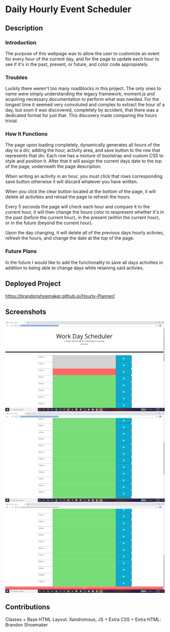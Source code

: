 # Daily Hourly Event Scheduler

## Description

### Introduction

The purpose of this webpage was to allow the user to customize an event for every hour of the current day, and for the page to update each hour to see if it's in the past, present, or future, and color code appropiately.

### Troubles

Luckily there weren't too many roadblocks in this project. The only ones to name were simply understanding the legacy framework, moment.js and acquiring necessary documentation to perform what was needed. For the longest time it seemed very convoluted and complex to extract the hour of a day, but soon it was discovered, completely by accident, that there was a dedicated format for just that. This discovery made comparing the hours trivial.

### How It Functions

The page upon loading completely, dynamically generates all hours of the day to a div, adding the hour, activity area, and save button to the row that represents that div. Each row has a mixture of bootstrap and custom CSS to style and position it. After that it will assign the current days date to the top of the page, underneath the page description. 

When writing an activity in an hour, you must click that rows corresponding save button otherwise it will discard whatever you have written.

When you click the clear button located at the bottom of the page, it will delete all activities and reload the page to refresh the hours.

Every 5 seconds the page will check each hour and compare it to the current hour, it will then change the hours color to respresent whether it's in the past (before the current hour), in the present (within the current hour), or in the future (beyond the current hour).

Upon the day changing, it will delete all of the previous days hourly activies, refresh the hours, and change the date at the top of the page.

### Future Plans

In the future I would like to add the functionality to save all days activities in addition to being able to change days while retaining said activies.

## Deployed Project

https://brandonshoemaker.github.io/Hourly-Planner/

## Screenshots

![1/3 of hours](./assets/screenshots/Capture.JPG)
![2/3 of hours](./assets/screenshots/Capture2.JPG)
![3/3 of hours](./assets/screenshots/Capture3.JPG)

## Contributions

Classes + Base HTML Layout: Xandromous, JS + Extra CSS + Extra HTML: Brandon Shoemaker